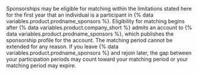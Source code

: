 Sponsorships may be eligible for matching within the limitations stated here for the first year that an individual is a participant in {% data variables.product.prodname_sponsors %}. Eligibility for matching begins after {% data variables.product.company_short %} admits an account to {% data variables.product.prodname_sponsors %}, which publishes the sponsorship profile for the account. The matching period cannot be extended for any reason. If you leave {% data variables.product.prodname_sponsors %} and rejoin later, the gap between your participation periods may count toward your matching period or your matching period may expire.
